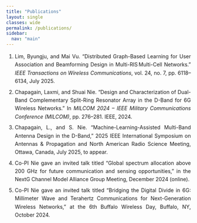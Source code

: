 ```yaml
---
title: "Publications"
layout: single
classes: wide
permalink: /publications/
sidebar:
  nav: "main"
---
```


<style>
  .publications-list {
    text-align: justify;   /* if you still want justification */
    text-justify: inter-word;
    line-height: 1.6;
  }
  .publications-list li {
    margin-bottom: .5em;
  }
</style>

<!-- 2. 把列表放到这个容器里 -->
<div class="publications-list">
  <ol>
    <li>
      Lim, Byungju, and Mai Vu. “Distributed Graph-Based Learning for User Association and Beamforming Design in Multi-RIS Multi-Cell Networks.” 
      <em>IEEE Transactions on Wireless Communications</em>, vol. 24, no. 7, pp. 6118–6134, July 2025.
    </li>
    <li>
      Chapagain, Laxmi, and Shuai Nie. “Design and Characterization of Dual-Band Complementary Split-Ring Resonator Array in the D-Band for 6G Wireless Networks.” 
      In <em>MILCOM 2024 – IEEE Military Communications Conference (MILCOM)</em>, pp. 276–281. IEEE, 2024.
    </li>
    <li>
      Chapagain, L., and S. Nie. “Machine-Learning-Assisted Multi-Band Antenna Design in the D-Band,” 
      2025 IEEE International Symposium on Antennas & Propagation and North American Radio Science Meeting, Ottawa, Canada, July 2025, to appear.
    </li>
    <li>
      Co-PI Nie gave an invited talk titled “Global spectrum allocation above 200 GHz for future communication and sensing opportunities,” 
      in the NextG Channel Model Alliance Group Meeting, December 2024 (online).
    </li>
    <li>
      Co-PI Nie gave an invited talk titled “Bridging the Digital Divide in 6G: Millimeter Wave and Terahertz Communications for Next-Generation Wireless Networks,” 
      at the 6th Buffalo Wireless Day, Buffalo, NY, October 2024.
    </li>
  </ol>
</div>
